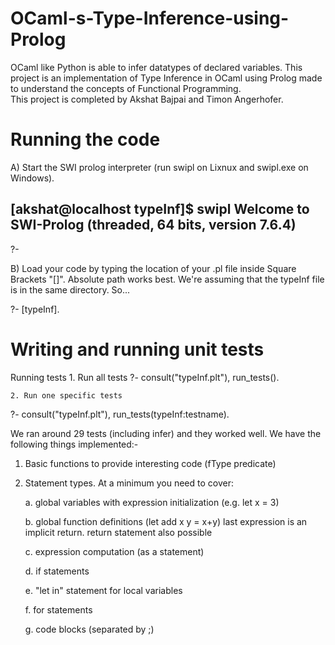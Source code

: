 # OCaml-s-Type-Inference-using-Prolog
OCaml like Python is able to infer datatypes of declared variables. This project is an implementation of Type Inference in OCaml using Prolog made to understand the concepts of Functional Programming.  
This project is completed by Akshat Bajpai and Timon Angerhofer.

Running the code
================

A) Start the SWI prolog interpreter (run swipl 
on Lixnux and swipl.exe on Windows).

[akshat@localhost typeInf]$ swipl
Welcome to SWI-Prolog (threaded, 64 bits, version 7.6.4)
-------
?-

B) Load your code by typing the location of your .pl file inside Square Brackets "[]". Absolute path works best.
We're assuming that the typeInf file is in the same directory. So...

?- [typeInf].

Writing and running unit tests
==============================

Running tests
    1. Run all tests
?- consult("typeInf.plt"), run_tests().

    2. Run one specific tests
?- consult("typeInf.plt"), run_tests(typeInf:testname).

We ran around 29 tests (including infer) and they worked well.
We have the following things implemented:-
1. Basic functions to provide interesting code (fType predicate)
2. Statement types. At a minimum you need to cover:

    a. global variables with expression initialization  (e.g. let x = 3)
    
    b. global function definitions (let add x y = x+y)
        last expression is an implicit return. return statement also possible
        
    c. expression computation (as a statement)
    
    d. if statements
    
    e. "let in" statement for local variables
    
    f. for statements
    
    g. code blocks (separated by ;)
    
